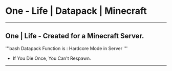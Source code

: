 # One - Life | Datapack | Minecraft
---------------------------------------------------
## One | Life - Created for a Minecraft Server.

'''bash
Datapack Function is : Hardcore Mode in Server
'''

- If You Die Once, You Can't Respawn.
___________________________________________________

